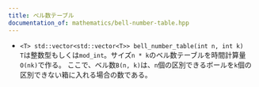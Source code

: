 ```yaml
---
title: ベル数テーブル
documentation_of: mathematics/bell-number-table.hpp
---
```


- `<T> std::vector<std::vector<T>> bell_number_table(int n, int k)`  
  `T`は整数型もしくは`mod_int`。サイズ`n * k`のベル数テーブルを時間計算量`O(nk)`で作る。
  ここで、ベル数`B(n, k)`は、`n`個の区別できるボールを`k`個の区別できない箱に入れる場合の数である。